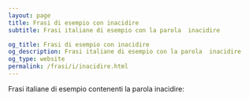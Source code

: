 ```yaml
---
layout: page
title: Frasi di esempio con inacidire 
subtitle: Frasi italiane di esempio con la parola  inacidire

og_title: Frasi di esempio con inacidire 
og_description: Frasi italiane di esempio con la parola  inacidire
og_type: website
permalink: /frasi/i/inacidire.html
---
```


Frasi italiane di esempio contenenti la parola inacidire:


